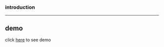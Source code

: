 ### introduction
---




## demo
click [here](https://almousaz.github.io/open-drawer-project-repo/) to see demo
